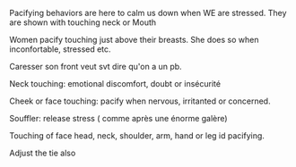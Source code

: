 Pacifying behaviors are here to calm us down when WE are stressed. They are shown with touching neck or Mouth

Women pacify touching just above their breasts. She does so when inconfortable, stressed etc. 

Caresser son front veut svt dire qu'on a un pb. 

Neck touching: emotional discomfort, doubt or insécurité 

Cheek or face touching: pacify when nervous, irritanted or concerned. 

Souffler: release stress ( comme après une énorme galère) 

Touching of face head, neck, shoulder, arm, hand or leg id pacifying. 

Adjust the tie also
